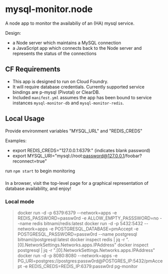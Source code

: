 # mysql-monitor.node

A node app to monitor the availabiliy of an (HA) mysql service.

Design:
- a Node server which maintains a MySQL connection
- a JavaScript app which connects back to the Node server and represents the status of the connections

## CF Requirements
- This app is designed to run on Cloud Foundry.
- It will require database credentials. Currently supported service bindings are p-mysql (Pivotal) or ClearDB.
- Included `manifest.yml` assumes the app has been bound to service instances `mysql-monitor-db` and `mysql-monitor-redis`.

## Local Usage
Provide environment variables "MYSQL_URL" and "REDIS_CREDS"

Examples:
- export REDIS_CREDS="127.0.0.1:6379:" (indicates blank password)
- export MYSQL_URI="mysql://root:password@127.0.0.1/foobar?reconnect=true"

run `npm start` to begin monitoring

###

In a browser, visit the top-level page for a graphical representation of database availability, and enjoy!


### Local mode

> docker run -d -p 6379:6379 --network=apps -e REDIS_PASSWORD=passw0rd -e ALLOW_EMPTY_PASSSWORD=no --name redis bitnami/redis:latest
> docker run -d -p 5432:5432 --network=apps -e POSTGRESQL_DATABASE=pmAccept -e POSTGRESQL_PASSWORD=passw0rd --name postgresql bitnami/postgresql:latest
> docker inspect redis | jq -r ".[0].NetworkSettings.Networks.apps.IPAddress"
> docker inspect postgresql | jq -r ".[0].NetworkSettings.Networks.apps.IPAddress"
> docker run -d -p 8080:8080 --network=apps -e PG_URI=postgres://postgres:passw0rd@POSTGRES_IP:5432/pmAccept -e REDIS_CREDS=REDIS_IP:6379:passw0rd pg-monitor

